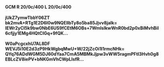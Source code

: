 #### GCM R 20/0c/400 L 20/0c/400
**jUkZ7ymwTbbY06ZT**<br/>**bk2mvA+RTg1E2D6I0w9NQEllbTy8o5ba85Jjvv8jaIk=**<br/>**IEWr2yCl5k9bw0NbE6US9fCEtM6OBs+7WmlslkwWnR0bd2p0xBiMvhBil6cfjjy1EMg4HQtCIGq+9fQK...**<br/><br/>
**W0aPcgcxhU7AL8DF**<br/>**WEVJ5i10E2d3zP9HkWgbqMwU+W/22jZcOi1I1rmcNHk=**<br/>**QYq76ADdWGM5DJ60dYaa7CmA5MBMkJjpw3vWW5ragmPFtl3Hvh0g8EBLcZV8iePV+bNKGmVhCWpLIsfR...**